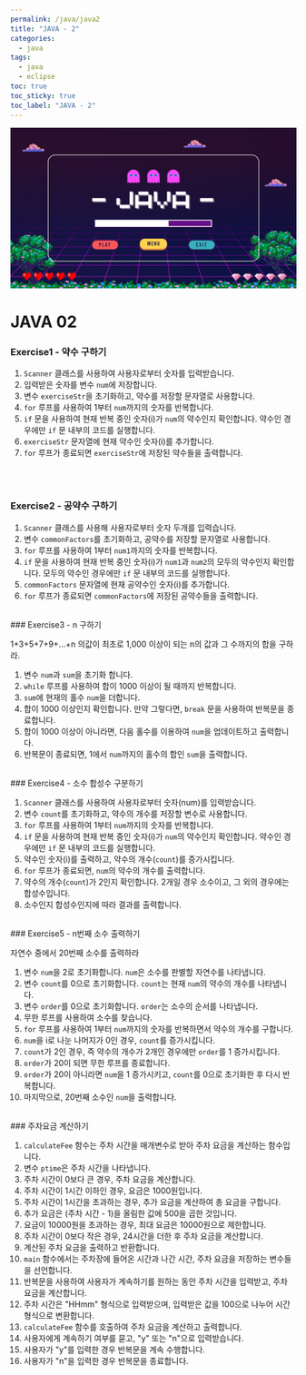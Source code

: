 ```yaml
---
permalink: /java/java2
title: "JAVA - 2"
categories:
  - java
tags:
  - java
  - eclipse
toc: true
toc_sticky: true
toc_label: "JAVA - 2"
---
```


![img](/images/java/java.jpg)

# JAVA 02

### Exercise1 - 약수 구하기

<script src="https://gist.github.com/junyihong/0f9637ab2bd3866b164608640650e2fe.js"></script>

1. `Scanner` 클래스를 사용하여 사용자로부터 숫자를 입력받습니다.
2. 입력받은 숫자를 변수 `num`에 저장합니다.
3. 변수 `exerciseStr`을 초기화하고, 약수를 저장할 문자열로 사용합니다.
4. `for` 루프를 사용하여 1부터 `num`까지의 숫자를 반복합니다.
5. `if` 문을 사용하여 현재 반복 중인 숫자(i)가 `num`의 약수인지 확인합니다. 약수인 경우에만 `if` 문 내부의 코드를 실행합니다.
6. `exerciseStr` 문자열에 현재 약수인 숫자(i)를 추가합니다.
7. `for` 루프가 종료되면 `exerciseStr`에 저장된 약수들을 출력합니다.

<br/>
<br/>

### Exercise2 - 공약수 구하기

<script src="https://gist.github.com/junyihong/007793dbce176fbdfd4e5f6ad8aab4eb.js"></script>

1. `Scanner` 클래스를 사용해 사용자로부터 숫자 두개를 입력습니다.
2. 변수 `commonFactors`를 초기화하고, 공약수를 저장할 문자열로 사용합니다.
3. `for` 루프를 사용하여 1부터 `num1`까지의 숫자를 반복합니다.
4. `if` 문을 사용하여 현재 반복 중인 숫자(i)가 `num1`과 `num2`의 모두의 약수인지 확인합니다. 모두의 약수인 경우에만 `if` 문 내부의 코드를 실행합니다.
5. `commonFactors` 문자열에 현재 공약수인 숫자(i)를 추가합니다.
6. `for` 루프가 종료되면 `commonFactors`에 저장된 공약수들을 출력합니다.

<br/>
### Exercise3 - n 구하기

1+3+5+7+9+...+n 의값이 최초로 1,000 이상이 되는 n의 값과 그 수까지의 합을 구하라.

<script src="https://gist.github.com/junyihong/ba1b628436c20def5065282f97316596.js"></script>

1. 변수 `num`과 `sum`을 초기화 합니다.
2. `while` 루프를 사용하여 합이 1000 이상이 될 때까지 반복합니다.
3. `sum`에 현재의 홀수 `num`을 더합니다.
4. 합이 1000 이상인지 확인합니다. 만약 그렇다면, `break` 문을 사용하여 반복문을 종료합니다.
5. 합이 1000 이상이 아니라면, 다음 홀수를 이용하여 `num`을 업데이트하고 출력합니다.
6. 반복문이 종료되면, 1에서 `num`까지의 홀수의 합인 `sum`을 출력합니다.

<br/>
### Exercise4 - 소수 합성수 구분하기

<script src="https://gist.github.com/junyihong/a583778173defa5022fe2fc386bb6aff.js"></script>

1. `Scanner` 클래스를 사용하여 사용자로부터 숫자(num)를 입력받습니다.
2. 변수 `count`를 초기화하고, 약수의 개수를 저장할 변수로 사용합니다.
3. `for` 루프를 사용하여 1부터 `num`까지의 숫자를 반복합니다.
4. `if` 문을 사용하여 현재 반복 중인 숫자(i)가 `num`의 약수인지 확인합니다. 약수인 경우에만 `if` 문 내부의 코드를 실행합니다.
5. 약수인 숫자(i)를 출력하고, 약수의 개수(`count`)를 증가시킵니다.
6. `for` 루프가 종료되면, `num`의 약수의 개수를 출력합니다.
7. 약수의 개수(`count`)가 2인지 확인합니다. 2개일 경우 소수이고, 그 외의 경우에는 합성수입니다.
8. 소수인지 합성수인지에 따라 결과를 출력합니다.

<br/>
### Exercise5 - n번째 소수 출력하기

자연수 중에서 20번째 소수를 출력하라

<script src="https://gist.github.com/junyihong/1a6cd213915ef9ae27765e5564620c6a.js"></script>

1. 변수 `num`을 2로 초기화합니다. `num`은 소수를 판별할 자연수를 나타냅니다.
2. 변수 `count`를 0으로 초기화합니다. `count`는 현재 `num`의 약수의 개수를 나타냅니다.
3. 변수 `order`를 0으로 초기화합니다. `order`는 소수의 순서를 나타냅니다.
4. 무한 루프를 사용하여 소수를 찾습니다.
5. `for` 루프를 사용하여 1부터 `num`까지의 숫자를 반복하면서 약수의 개수를 구합니다.
6. `num`을 i로 나눈 나머지가 0인 경우, `count`를 증가시킵니다.
7. `count`가 2인 경우, 즉 약수의 개수가 2개인 경우에만 `order`를 1 증가시킵니다.
8. `order`가 20이 되면 무한 루프를 종료합니다.
9. `order`가 20이 아니라면 `num`을 1 증가시키고, `count`를 0으로 초기화한 후 다시 반복합니다.
10. 마지막으로, 20번째 소수인 `num`을 출력합니다.

<br/>
### 주차요금 계산하기

<script src="https://gist.github.com/junyihong/316a31f078a327e243557af3835afb90.js"></script>

1. `calculateFee` 함수는 주차 시간을 매개변수로 받아 주차 요금을 계산하는 함수입니다.
2. 변수 `ptime`은 주차 시간을 나타냅니다.
3. 주차 시간이 0보다 큰 경우, 주차 요금을 계산합니다.
4. 주차 시간이 1시간 이하인 경우, 요금은 1000원입니다.
5. 주차 시간이 1시간을 초과하는 경우, 추가 요금을 계산하여 총 요금을 구합니다.
6. 추가 요금은 (주차 시간 - 1)을 올림한 값에 500을 곱한 것입니다.
7. 요금이 10000원을 초과하는 경우, 최대 요금은 10000원으로 제한합니다.
8. 주차 시간이 0보다 작은 경우, 24시간을 더한 후 주차 요금을 계산합니다.
9. 계산된 주차 요금을 출력하고 반환합니다.
10. `main` 함수에서는 주차장에 들어온 시간과 나간 시간, 주차 요금을 저장하는 변수들을 선언합니다.
11. 반복문을 사용하여 사용자가 계속하기를 원하는 동안 주차 시간을 입력받고, 주차 요금을 계산합니다.
12. 주차 시간은 "HHmm" 형식으로 입력받으며, 입력받은 값을 100으로 나누어 시간 형식으로 변환합니다.
13. `calculateFee` 함수를 호출하여 주차 요금을 계산하고 출력합니다.
14. 사용자에게 계속하기 여부를 묻고, "y" 또는 "n"으로 입력받습니다.
15. 사용자가 "y"를 입력한 경우 반복문을 계속 수행합니다.
16. 사용자가 "n"을 입력한 경우 반복문을 종료합니다.
